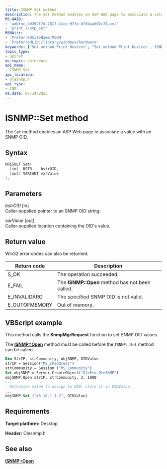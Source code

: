 ```yaml
---
title: ISNMP Set method
description: The Set method enables an ASP Web page to associate a value with an SNMP OID.
MS-HAID:
- 'webfnc_b0392f7d-7d17-41ce-97fe-8f8baa691c78.xml'
- 'print.isnmp_set'
MSHAttr:
- 'PreferredSiteName:MSDN'
- 'PreferredLib:/library/windows/hardware'
keywords: ["Set method Print Devices", "Set method Print Devices , ISNMP interface", "ISNMP interface Print Devices , Set method"]
topic_type:
- apiref
ms.topic: reference
api_name:
- ISNMP.Set
api_location:
- olesnmp.h
api_type:
- COM
ms.date: 07/14/2023
---
```


# ISNMP::Set method

The `Set` method enables an ASP Web page to associate a value with an SNMP OID.

## Syntax

```cpp
HRESULT Set(
  [in]  BSTR    bstrOID,
  [out] VARIANT varValue
);
```

## Parameters

*bstrOID* \[in\]  
Caller-supplied pointer to an SNMP OID string.

*varValue* \[out\]  
Caller-supplied location containing the OID's value.

## Return value

Win32 error codes can also be returned.

| Return code | Description |
|--|--|
| S_OK | The operation succeeded. |
| E_FAIL | The **ISNMP::Open** method has not been called. |
| E_INVALIDARG | The specified SNMP OID is not valid. |
| E_OUTOFMEMORY | Out of memory. |

## VBScript example

This method calls the **SnmpMgrRequest** function to set SNMP OID values.

The [**ISNMP::Open**](isnmp-open.md) method must be called before the `ISNMP::Set` method can be called.

```vb
Dim StrIP, strCommunity, objSNMP, OIDValue
strIP = Session("MS_IPaddress")
strCommunity = Session ("MS_Community")
Set objSNMP = Server.CreateObject("OlePrn.OleSNMP")
objSNMP.Open strIP, strCommunity, 2, 1000
...
' Determine value to assign to OID; store it in OIDValue.
...
objSNMP.Set ("43.18.1.1.2", OIDValue)
```

## Requirements

**Target platform:** Desktop

**Header:** Olesnmp.h

## See also

[**ISNMP::Open**](isnmp-open.md)
